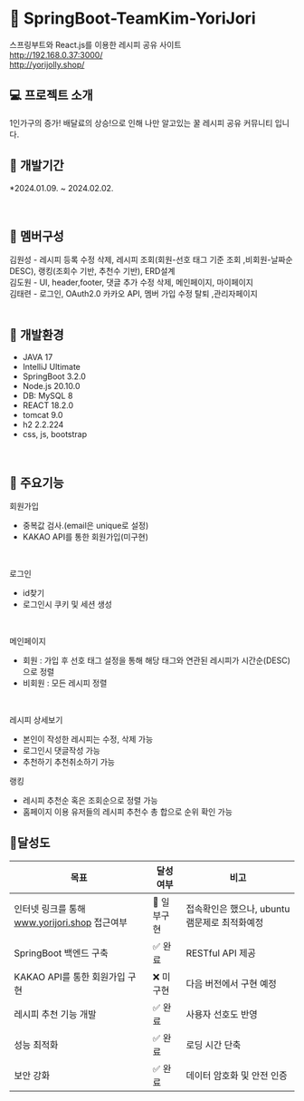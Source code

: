 # :leaves: SpringBoot-TeamKim-YoriJori
스프링부트와 React.js를 이용한 레시피 공유 사이트<br>
http://192.168.0.37:3000/ <br>
http://yorijolly.shop/
<br>
## :computer: 프로젝트 소개
1인가구의 증가! 배달료의 상승!으로 인해 나만 알고있는 꿀 레시피 공유 커뮤니티 입니다.
<br>

## :date: 개발기간
*2024.01.09. ~ 2024.02.02.

<br>

## :raising_hand: 멤버구성
김원성 - 레시피 등록 수정 삭제, 레시피 조회(회원-선호 태그 기준 조회 ,비회원-날짜순 DESC), 랭킹(조회수 기반, 추천수 기반), ERD설계<br>
김도원 - UI, header,footer, 댓글 추가 수정 삭제, 메인페이지, 마이페이지<br>
김태련 - 로그인, OAuth2.0 카카오 API, 멤버 가입 수정 탈퇴 ,관리자페이지<br>
<br>

## :high_brightness: 개발환경
- JAVA 17
- IntelliJ Ultimate
- SpringBoot 3.2.0
- Node.js 20.10.0
- DB: MySQL 8
- REACT 18.2.0
- tomcat 9.0
- h2 2.2.224
- css, js, bootstrap
<br>

## :pushpin: 주요기능

회원가입
- 중복값 검사.(email은 unique로 설정)
- KAKAO API를 통한 회원가입(미구현)
<br>

로그인
- id찾기
- 로그인시 쿠키 및 세션 생성
<br>

메인페이지
- 회원 : 가입 후 선호 태그 설정을 통해 해당 태그와 연관된 레시피가 시간순(DESC)으로 정렬
- 비회원 : 모든 레시피 정렬
<br>

레시피 상세보기
- 본인이 작성한 레시피는 수정, 삭제 가능
- 로그인시 댓글작성 가능
- 추천하기 추천취소하기 가능
  <br>

랭킹
- 레시피 추천순 혹은 조회순으로 정렬 가능
- 홈페이지 이용 유저들의 레시피 추천수 총 합으로 순위 확인 가능
  <br>

## 🏃달성도


| 목표                          | 달성 여부 | 비고                          |
|-------------------------------|-----------|-------------------------------|
| 인터넷 링크를 통해 www.yorijori.shop 접근여부 | 🔨 일부구현   | 접속확인은 했으나, ubuntu램문제로 최적화예정 |
| SpringBoot 백엔드 구축        | ✅ 완료    | RESTful API 제공              |
| KAKAO API를 통한 회원가입 구현| ❌ 미구현  | 다음 버전에서 구현 예정        |
| 레시피 추천 기능 개발         | ✅ 완료    | 사용자 선호도 반영             |
| 성능 최적화                   | ✅ 완료    | 로딩 시간 단축                 |
| 보안 강화                     | ✅ 완료    | 데이터 암호화 및 안전 인증     |
